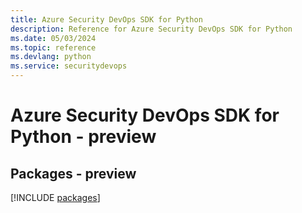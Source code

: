 ```yaml
---
title: Azure Security DevOps SDK for Python
description: Reference for Azure Security DevOps SDK for Python
ms.date: 05/03/2024
ms.topic: reference
ms.devlang: python
ms.service: securitydevops
---
```

# Azure Security DevOps SDK for Python - preview
## Packages - preview
[!INCLUDE [packages](security-devops-index.md)]